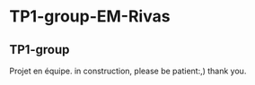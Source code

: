 # TP1-group-EM-Rivas
TP1-group
-
Projet en équipe. in construction, please be patient:,) thank you. 
